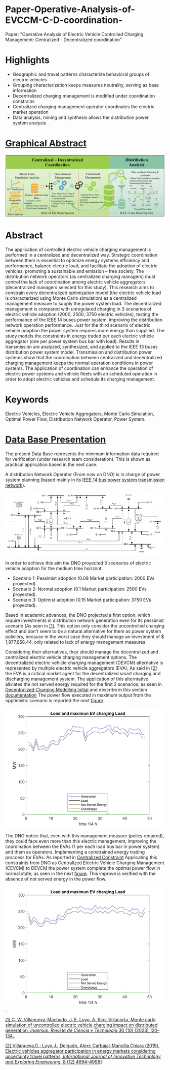 # Paper-Operative-Analysis-of-EVCCM-C-D-coordination-
Paper: "Operative Analysis of Electric Vehicle Controlled Charging Management: Centralized - Decentralized coordination"

# Highlights

* Geographic and travel patterns characterize behavioral groups of electric vehicles
* Grouping characterization keeps measures neutrality, serving as base information
* Decentralized charging management is modified under coordination constrains
* Centralized charging management operator coordinates the electric market operation
* Data analysis, mining and synthesis allows the distribution power system analysis

# [Graphical Abstract](.//DB/GA.png)

![Graphical Abstract](.//DB/GA.png)

# Abstract

The application of controlled electric vehicle charging management is performed in a centralized and decentralized way. Strategic coordination between them is essential to optimize energy systems efficiency and performance, balance electric load, and facilitate the adoption of electric vehicles, promoting a sustainable and emission – free society. The distribution network operators (as centralized charging managers) must control the lack of coordination among electric vehicle aggregators (decentralized managers selected for this study). This research aims to constrain every decentralized optimization model (the electric vehicle load is characterized using Monte Carlo simulation) as a centralized management measure to supply the power system load. The decentralized management is compared with unregulated charging in 3 scenarios of electric vehicle adoption (2000, 2500, 3750 electric vehicles), testing the performance of the IEEE 14 buses power system, improving the distribution network operation performance. Just for the third scenario of electric vehicle adoption the power system requires more energy than supplied. The study models the constraints in energy traded per each electric vehicle aggregator (one per power system bus bar with load). Results in transmission are analyzed, synthesized, and applied to the IEEE 13 buses distribution power system model. Transmission and distribution power systems show that the coordination between centralized and decentralized charging management keeps the normal operation conditions in power systems. The application of coordination can enhance the operation of electric power systems and vehicle fleets with an scheduled operation in order to adopt electric vehicles and schedule its charging management.

# Keywords

Electric Vehicles, Electric Vehicle Aggregators, Monte Carlo Simulation, Optimal Power Flow, Distribution Network Operator, Power System.

# [Data Base Presentation](.//DB/DB%20Readme.md)
The present Data Base represents the minimum information data required for verification (under research team consideration). This is shown as practical application based in the next case.

A distribution Network Operator (From now on DNO) is  in charge of power system planning (based mainly in its [IEEE 14 bus power system transmission network](.//DB/Power%20System%20Data/)).

![IEEE 14 Power System](.//DB/Power%20System%20Data/IEEE14BUSunifilar.PNG)

In order to achieve this aim the DNO proyected 3 scenarios of electric vehicle adoption for the medium time horizont.
* Scenario 1: Pessimist adoption (0.08 Market participation: 2000 EVs proyected).
* Scenario 2: Normal adoption (0.1 Market participation: 2500 EVs proyected).
* Scenario 3: Optimist adoption (0.15 Market participation: 3750 EVs proyected).

Based in academic advances, the DNO projected a first option, which require investments in distribution network generation even for its pessimist scenario (As seen in [[1]](https://ingenius.ups.edu.ec/index.php/ingenius/article/view/7272). This option only consider the uncontrolled charging effect and don't seem to be a natural alternative for them as power system policiers, because in the worst case they should manage an investment of $ 1,877,658.44, only related to lack of energy management measures.

Considering their alternatives, they should manage the decentralized and centralized electric vehicle charging management options. The decentralized electric vehicle charging management (DEVCM) alternative is represented by multiple electric vehicle aggregators (EVA), As said in [[2](https://www.researchgate.net/publication/364097345_Electric_Vehicles_Aggregator_Participation_in_Energy_Markets_Considering_Uncertainty_Travel_Patterns)] the EVA is a critical market agent for the decentralized smart charging and discharging management system. The application of this alterntative aliviates the not served energy required for the first 2 scenarios, as seen in [Decentralized Charging Modelling Initial](.//DB/DCM%20Ini/) and describe in this section [documentation](.//DB/DCM%20Ini/DCM%20Ini%20Readme.md) The power flow executed in maximum output from the opptimistic scenario is reported the next [figure](.//DB/DCM%20Ini/Sc3/IEEE%2014validacion/IEEE%2014validacionPSF4.jpg)

![Figure 1: Scenario 3 Maximum MCS output](.//DB/DCM%20Ini/Sc3/IEEE%2014validacion/IEEE%2014validacionPSF4.jpg)

The DNO notice that, even with this management measure (policy required), they could face even more than this electric management, improving the coordination between the EVAs (1 per each load bus bar in power system) and them as operators. Implementing a constrained energy trading proccess for EVAs. As reported in [Centralized Constraint](.//Centralized%20Constraint) Applicating this constraints from DNO as Centralized Electric Vehicle Charging Management (CEVCM) to DEVCM the power system complete the optimal power flow in normal state, as seen in the next [figure](.//DB/Decentralized%20PF%20Constrained/IEEE%2014validacion/IEEE%2014validacionPSF4.jpg). This improve is verified with the absence of not served energy in the power flow.

![Figure 2: Scenario 3 Maximum MCS output constrained](.//DB/Decentralized%20PF%20Constrained/IEEE%2014validacion/IEEE%2014validacionPSF4.jpg). 

[[1] C. W. Villanueva-Machado, J. E. Luyo, A. Rios-Villacorta,  Monte carlo simulation of uncontrolled electric vehicle charging  impact on distributed generation, *Ingenius. Revista de Ciencia y Tecnología* 30 (10) (2023) 120–134.](https://ingenius.ups.edu.ec/index.php/ingenius/article/view/7272).

[[2] Villanueva,C.; Luyo,J.; Delgado, Alexi; Carbajal-Mancilla,Chiara (2019), Electric vehicles aggregator participation in energy markets considering uncertainty travel patterns, *International Journal of Innovative Technology and Exploring Engineering*,   8 (12) 4994-4998](https://www.researchgate.net/publication/364097345_Electric_Vehicles_Aggregator_Participation_in_Energy_Markets_Considering_Uncertainty_Travel_Patterns)]

